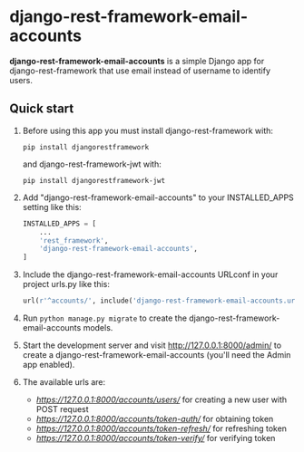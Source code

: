 # django-rest-framework-email-accounts
**django-rest-framework-email-accounts** is a simple Django app for django-rest-framework that use email instead of username to identify users.

## Quick start

1. Before using this app you must install django-rest-framework with:

    ```shell
    pip install djangorestframework
    ```
   and django-rest-framework-jwt with:
    
    ```shell
    pip install djangorestframework-jwt
    ```

2. Add "django-rest-framework-email-accounts" to your INSTALLED_APPS setting like this:

    ```python
    INSTALLED_APPS = [
        ...
        'rest_framework',
        'django-rest-framework-email-accounts',
    ]
    ```

3. Include the django-rest-framework-email-accounts URLconf in your project urls.py like this:

    ```python
    url(r'^accounts/', include('django-rest-framework-email-accounts.urls')),
    ```

4. Run `python manage.py migrate` to create the django-rest-framework-email-accounts models.

5. Start the development server and visit http://127.0.0.1:8000/admin/
   to create a django-rest-framework-email-accounts (you'll need the Admin app enabled).

6. The available urls are:
    * *https://127.0.0.1:8000/accounts/users/* for creating a new user with POST request
    * *https://127.0.0.1:8000/accounts/token-auth/* for obtaining token
    * *https://127.0.0.1:8000/accounts/token-refresh/* for refreshing token
    * *https://127.0.0.1:8000/accounts/token-verify/* for verifying token
